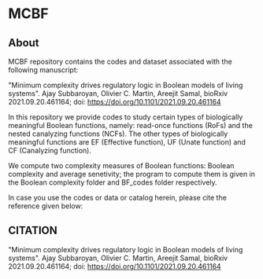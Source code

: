 # MCBF

## About
MCBF repository contains the codes and dataset associated with the following manuscript:

"Minimum complexity drives regulatory logic in Boolean models of living systems".
Ajay Subbaroyan, Olivier C. Martin, Areejit Samal,
bioRxiv 2021.09.20.461164; doi: https://doi.org/10.1101/2021.09.20.461164

In this repository we provide codes to study certain types of biologically meaningful Boolean functions, namely: read-once functions (RoFs) and the nested canalyzing functions (NCFs). The other types of biologically meaningful functions are EF (Effective function), UF (Unate function) and CF (Canalyzing function).

We compute two complexity measures of Boolean functions: Boolean complexity and average senetivity; the program to compute them is given in the Boolean complexity folder and  BF_codes folder respectively.

In case you use the codes or data or catalog herein, please cite the reference given below: 

## CITATION
"Minimum complexity drives regulatory logic in Boolean models of living systems". Ajay Subbaroyan, Olivier C. Martin, Areejit Samal, bioRxiv 2021.09.20.461164; doi: https://doi.org/10.1101/2021.09.20.461164
